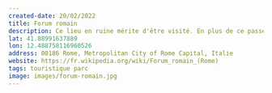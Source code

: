 ```yaml
---
created-date: 20/02/2022
title: Forum romain
description: Ce lieu en ruine mérite d'être visité. En plus de ce passé chargé d'histoire, il offre une vue en hauteur de Rome.
lat: 41.88991637889
lon: 12.488758116960526
address: 00186 Rome, Metropolitan City of Rome Capital, Italie
website: https://fr.wikipedia.org/wiki/Forum_romain_(Rome)
tags: touristique parc
image: images/forum-romain.jpg
---
```

